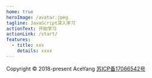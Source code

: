 ```yaml
---
home: true
heroImage: /avatar.jpeg
tagline: JavaScript深入学习
actionText: 开始学习
actionLink: /start/
features:
  - title: xxx
    details: xxxx
---
```


<div class="footer">
Copyright © 2018-present AceYang <a href="http://www.beian.miit.gov.cn" target="_blank">苏ICP备17066542号</a>
</div>
